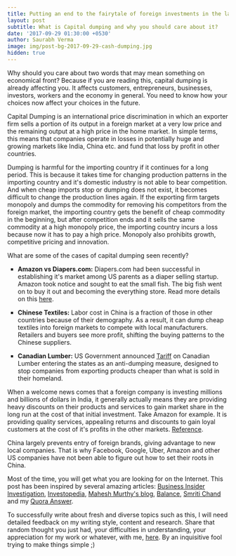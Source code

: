 ```yaml
---
title: Putting an end to the fairytale of foreign investments in the land
layout: post
subtitle: What is Capital dumping and why you should care about it?
date: '2017-09-29 01:30:00 +0530'
author: Saurabh Verma
image: img/post-bg-2017-09-29-cash-dumping.jpg
hidden: true
---
```


<p>Why should you care about two words that may mean something on economical front? Because if you are reading this, capital dumping is already affecting you. It affects customers, entrepreneurs, businesses, investors, workers and the economy in general. You need to know how your choices now affect your choices in the future.</p>

<p>Capital Dumping is an international price discrimination in which an exporter firm sells a portion of its output in a foreign market at a very low price and the remaining output at a high price in the home market. In simple terms, this means that companies operate in losses in potentially huge and growing markets like India, China etc. and fund that loss by profit in other countries.</p>

<p>Dumping is harmful for the importing country if it continues for a long period. This is because it takes time for changing production patterns in the importing country and it's domestic industry is not able to bear competition. And when cheap imports stop or dumping does not exist, it becomes difficult to change the production lines again. If the exporting firm targets monopoly and dumps the commodity for removing his competitors from the foreign market, the importing country gets the benefit of cheap commodity in the beginning, but after competition ends and it sells the same commodity at a high monopoly price, the importing country incurs a loss because now it has to pay a high price. Monopoly also prohibits growth, competitive pricing and innovation.</p>

<p>What are some of the cases of capital dumping seen recently? </p>
<ul type="square">
    <li><p><b>Amazon vs Diapers.com:</b> Diapers.com had been successful in establishing it's market among US parents as a diaper selling startup. Amazon took notice and sought to eat the small fish. The big fish went on to buy it out and becoming the everything store. Read more details on this <a href="http://www.slate.com/blogs/future_tense/2013/10/10/amazon_book_how_jeff_bezos_went_thermonuclear_on_diapers_com.html">here</a>.</p></li>
    <li><p><b>Chinese Textiles:</b> Labor cost in China is a fraction of those in other countries because of their demography. As a result, it can dump cheap textiles into foreign markets to compete with local manufacturers. Retailers and buyers see more profit, shifting the buying patterns to the Chinese suppliers.</p></li>
    <li><p><b>Canadian Lumber:</b> US Government announced <a href="https://www.forbes.com/sites/scottbeyer/2017/06/30/trump-administration-despite-rising-prices-adds-more-lumber-tariffs/">Tariff</a> on Canadian Lumber entering the states as an anti-dumping measure, designed to stop companies from exporting products cheaper than what is sold in their homeland.</p></li>
</ul>

<p>When a welcome news comes that a foreign company is investing millions and billions of dollars in India, it generally actually means they are providing heavy discounts on their products and services to gain market share in the long run at the cost of that initial investment. Take Amazon for example. It is providing quality services, appealing returns and discounts to gain loyal customers at the cost of it's profits in the other markets. <a href="https://revenuesandprofits.com/amazon-revenues-profits-analysis-2017-update/">Reference</a>.</p>

<p>China largely prevents entry of foreign brands, giving advantage to new local companies. That is why Facebook, Google, Uber, Amazon and other US companies have not been able to figure out how to set their roots in China.</p>

<p>Most of the time, you will get what you are looking for on the Internet. This post has been inspired by several amazing articles: <a href="http://www.businessinsider.in/bi-investigation-is-capital-dumping-killing-indian-startups/articleshow/57126105.cms">Business Insider Investigation</a>, <a href="http://www.investopedia.com/articles/economics/09/free-market-dumping.asp">Investopedia</a>, <a href="https://www.linkedin.com/pulse/amazon-vs-flipkart-uber-ola-its-capital-dumping-good-mahesh-murthy">Mahesh Murthy's blog</a>, <a href="https://www.thebalance.com/what-is-trade-dumping-3305835">Balance</a>, <a href="http://www.yourarticlelibrary.com/economics/dumping-meaning-types-price-determination-and-effects-of-dumping/28863/">Smriti Chand</a> and my <a href="https://www.quora.com/What-is-capital-dumping-in-economics-and-how-does-it-affect-startups-and-businesses/answer/Saurabh-Verma-43">Quora Answer</a>.</p>

<p>To successfully write about fresh and diverse topics such as this, I will need detailed feedback on my writing style, content and research. Share that random thought you just had, your difficulties in understanding, your appreciation for my work or whatever, with me, <a href="{{ site.baseurl }}/contact/">here</a>. By an inquisitive fool trying to make things simple ;)</p>
